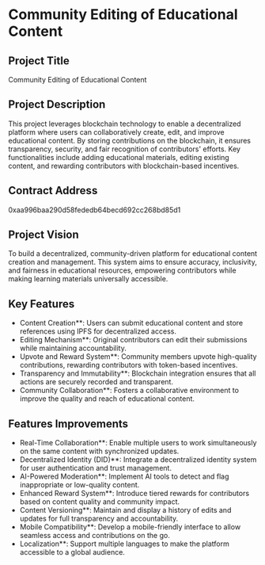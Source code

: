 # Community Editing of Educational Content

## Project Title
Community Editing of Educational Content

## Project Description
This project leverages blockchain technology to enable a decentralized platform where users can collaboratively create, edit, and improve educational content. By storing contributions on the blockchain, it ensures transparency, security, and fair recognition of contributors' efforts. Key functionalities include adding educational materials, editing existing content, and rewarding contributors with blockchain-based incentives.

## Contract Address
0xaa996baa290d58fededb64becd692cc268bd85d1

## Project Vision
To build a decentralized, community-driven platform for educational content creation and management. This system aims to ensure accuracy, inclusivity, and fairness in educational resources, empowering contributors while making learning materials universally accessible.

## Key Features
- Content Creation**: Users can submit educational content and store references using IPFS for decentralized access.
- Editing Mechanism**: Original contributors can edit their submissions while maintaining accountability.
- Upvote and Reward System**: Community members upvote high-quality contributions, rewarding contributors with token-based incentives.
- Transparency and Immutability**: Blockchain integration ensures that all actions are securely recorded and transparent.
- Community Collaboration**: Fosters a collaborative environment to improve the quality and reach of educational content.

## Features Improvements
- Real-Time Collaboration**: Enable multiple users to work simultaneously on the same content with synchronized updates.
- Decentralized Identity (DID)**: Integrate a decentralized identity system for user authentication and trust management.
- AI-Powered Moderation**: Implement AI tools to detect and flag inappropriate or low-quality content.
- Enhanced Reward System**: Introduce tiered rewards for contributors based on content quality and community impact.
- Content Versioning**: Maintain and display a history of edits and updates for full transparency and accountability.
- Mobile Compatibility**: Develop a mobile-friendly interface to allow seamless access and contributions on the go.
- Localization**: Support multiple languages to make the platform accessible to a global audience.

